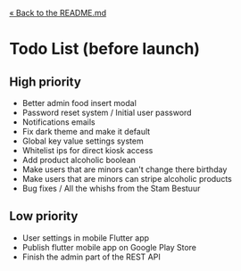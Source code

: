 [&laquo; Back to the README.md](../README.md)

# Todo List (before launch)

## High priority
- Better admin food insert modal
- Password reset system / Initial user password
- Notifications emails
- Fix dark theme and make it default
- Global key value settings system
- Whitelist ips for direct kiosk access
- Add product alcoholic boolean
- Make users that are minors can't change there birthday
- Make users that are minors can stripe alcoholic products
- Bug fixes / All the whishs from the Stam Bestuur

## Low priority
- User settings in mobile Flutter app
- Publish flutter mobile app on Google Play Store
- Finish the admin part of the REST API
